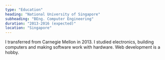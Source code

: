 ```yaml
---
type: "Education"
heading: "National University of Singapore"
subheading: "BEng. Computer Engineering"
duration: "2013-2016 (expected)"
location: "Singapore"
---
```


 I transferred from Carnegie Mellon in 2013.  I studied electronics, building computers and making software work with hardware.  Web development is a hobby.
